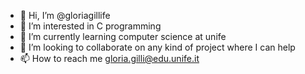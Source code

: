 - 👋 Hi, I’m @gloriagillife
- 👀 I’m interested in C programming
- 🌱 I’m currently learning computer science at unife
- 💞️ I’m looking to collaborate on any kind of project where I can help
- 📫 How to reach me gloria.gilli@edu.unife.it

<!---
gloriagillife/gloriagillife is a ✨ special ✨ repository because its `README.md` (this file) appears on your GitHub profile.
You can click the Preview link to take a look at your changes.
--->
